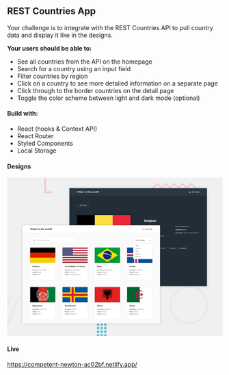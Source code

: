 ## REST Countries App

Your challenge is to integrate with the REST Countries API to pull country data and display it like in the designs.

**Your users should be able to:**

- See all countries from the API on the homepage
- Search for a country using an input field
- Filter countries by region
- Click on a country to see more detailed information on a separate page
- Click through to the border countries on the detail page
- Toggle the color scheme between light and dark mode (optional)

#### Build with:

- React (hooks & Context API)
- React Router
- Styled Components
- Local Storage

#### Designs

![Given designs for desktop](./src/assets/desktop-preview.jpg)

#### Live

https://competent-newton-ac02bf.netlify.app/
